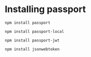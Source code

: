 # Installing passport

```
npm install passport

npm install passport-local

npm install passport-jwt

npm install jsonwebtoken
```